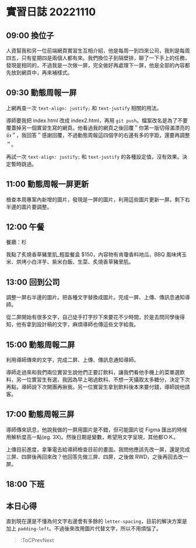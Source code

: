 # 實習日誌 20221110

## 09:00 換位子

人資幫我和另一位前端網頁實習生互相介紹，他是每周一到四來公司，我則是每周四五，只有星期四是兩個人都有來。我們換位子到隔壁排，聊了一下手上的任務，發現是相同的，不過我是一次做一屏，完全做好再處理下一屏，他是全部的內容都先放到網頁中，再來補樣式。

## 09:30 動態周報一屏

上網再查一次 `text-align: justify;` 和 `text-justify` 相關的用法。

導師要我把 index.html 改成 index2.html，再用 `git push`。檔案改名是為了不要覆蓋掉另一個實習生寫的網頁。他看過我的網頁之後回覆＂你第一版切得滿漂亮的👍＂，我回答＂感謝回覆，不過動態周報這四個字的右邊有多的字距，還要再調整＂。

再試一次 `text-align: justify;` 和 `text-justify` 的各種設定值，沒有效果。決定暫時跳過。

## 11:00 動態周報一屏更新

檢查本周專案內新增的圖片，發現是一屏的圖片，利用這些圖片更新一屏。剩下右半邊的圖片要調整。

## 12:00 午餐

餐廳：杉

我點了炙燒香草豬里肌_輕盈餐盒 $150，內容物有肯瓊香料地瓜、BBQ 風味烤玉米、烘烤小白洋芋、紫米白飯、生菜、炙燒香草豬里肌。

## 13:00 回到公司

調整一屏右半邊的圖片。把各種文字替換成圖片。完成一屏、上傳、傳訊息通知導師。

從二屏開始有很多文字，自己徒手打字抄下來要花不少時間，於是去問同學後得知，他有拿到設計稿的文字，麻煩導師也傳這些文字給我。

## 15:00 動態周報二屏

利用導師傳來的文字，完成二屏、上傳、傳訊息通知導師。

導師走過來和我們兩位實習生說他們正要訂飲料，讓我們看他手機上的菜單選飲料，另一位實習生有選，我因為早上喝過飲料、不想一天攝取太多糖分，決定下次再點，導師說下次開團再揪我。另一位實習生拿到飲料後本來要付錢，導師說他請客。

## 17:00 動態周報三屏

導師傳來訊息，他說我做的一屏用圖片是不錯，但可能圖片從 Figma 匯出的時候用解析度高一點(eg. 3X)。然後日期是變數，希望用文字呈現，其他都ＯＫ。

上傳目前進度，拿筆電去給導師檢查目前的畫面。我問他應該先改一屏，還是完成三屏、四屏後再回來改？他回答先做三屏、四屏，之後做 RWD，之後再回去改一屏。

## 18:00 下班

## 本日心得

直到現在還是不懂為何文字右邊會有多餘的 `letter-spacing`，目前的解決方案是加上 `padding-left`。不過後來改用圖片代替文字，所以不用煩惱了。

> :ToCPrevNext